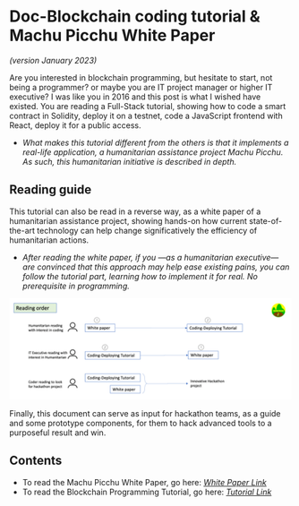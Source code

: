 # Doc-Blockchain coding tutorial & Machu Picchu White Paper
*(version January 2023)*

Are you interested in blockchain programming, but hesitate to start, not being a programmer? or maybe you are IT project manager or higher IT executive? I was like you in 2016 and this post is what I wished have existed. You are reading a Full-Stack tutorial, showing how to code a smart contract in Solidity, deploy it on a testnet, code a JavaScript frontend with React, deploy it for a public access.

- *What makes this tutorial different from the others is that it implements a real-life application, a humanitarian assistance project Machu Picchu. As such, this humanitarian initiative is described in depth.*

##	Reading guide
This tutorial can also be read in a reverse way, as a white paper of a humanitarian assistance project, showing hands-on how current state-of-the-art technology can help change significatively the efficiency of humanitarian actions.
- *After reading the white paper, if you —as a humanitarian executive— are convinced that this approach may help ease existing pains, you can follow the tutorial part, learning how to implement it for real. No prerequisite in programming.*

![reading guide](./images/00-Reading%20guide.png)

Finally, this document can serve as input for hackathon teams, as a guide and some prototype components, for them to hack advanced tools to a purposeful result and win.

## Contents
- To read the Machu Picchu White Paper, go here: [*White Paper Link*](./README_1.md)
- To read the Blockchain Programming Tutorial, go here: [*Tutorial Link*](./README_2.md)
